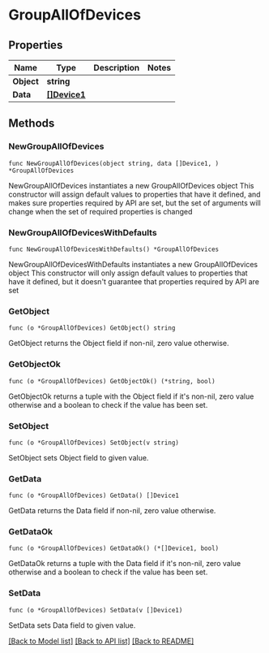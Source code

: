 # GroupAllOfDevices

## Properties

Name | Type | Description | Notes
------------ | ------------- | ------------- | -------------
**Object** | **string** |  | 
**Data** | [**[]Device1**](Device1.md) |  | 

## Methods

### NewGroupAllOfDevices

`func NewGroupAllOfDevices(object string, data []Device1, ) *GroupAllOfDevices`

NewGroupAllOfDevices instantiates a new GroupAllOfDevices object
This constructor will assign default values to properties that have it defined,
and makes sure properties required by API are set, but the set of arguments
will change when the set of required properties is changed

### NewGroupAllOfDevicesWithDefaults

`func NewGroupAllOfDevicesWithDefaults() *GroupAllOfDevices`

NewGroupAllOfDevicesWithDefaults instantiates a new GroupAllOfDevices object
This constructor will only assign default values to properties that have it defined,
but it doesn't guarantee that properties required by API are set

### GetObject

`func (o *GroupAllOfDevices) GetObject() string`

GetObject returns the Object field if non-nil, zero value otherwise.

### GetObjectOk

`func (o *GroupAllOfDevices) GetObjectOk() (*string, bool)`

GetObjectOk returns a tuple with the Object field if it's non-nil, zero value otherwise
and a boolean to check if the value has been set.

### SetObject

`func (o *GroupAllOfDevices) SetObject(v string)`

SetObject sets Object field to given value.


### GetData

`func (o *GroupAllOfDevices) GetData() []Device1`

GetData returns the Data field if non-nil, zero value otherwise.

### GetDataOk

`func (o *GroupAllOfDevices) GetDataOk() (*[]Device1, bool)`

GetDataOk returns a tuple with the Data field if it's non-nil, zero value otherwise
and a boolean to check if the value has been set.

### SetData

`func (o *GroupAllOfDevices) SetData(v []Device1)`

SetData sets Data field to given value.



[[Back to Model list]](../README.md#documentation-for-models) [[Back to API list]](../README.md#documentation-for-api-endpoints) [[Back to README]](../README.md)


